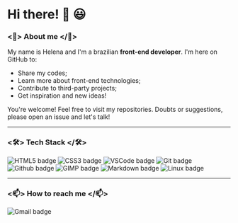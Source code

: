 # Hi there! 👋 😃
 
### <🌹> About me </🌹>

My name is Helena and I'm a brazilian **front-end developer**. I'm here on GitHub to:
- Share my codes;
- Learn more about front-end technologies;
- Contribute to third-party projects;
- Get inspiration and new ideas!

You're welcome! Feel free to visit my repositories. Doubts or suggestions, please open an issue and let's talk!

---

### <🛠> Tech Stack </🛠>

![HTML5 badge](https://img.shields.io/badge/HTML5-E34F26?style=for-the-badge&logo=html5&logoColor=white) ![CSS3 badge](https://img.shields.io/badge/CSS3-1572B6?style=for-the-badge&logo=css3&logoColor=white) ![VSCode badge](https://img.shields.io/badge/Visual_Studio_Code-0078D4?style=for-the-badge&logo=visual%20studio%20code&logoColor=white) ![Git badge](https://img.shields.io/badge/GIT-F05032?style=for-the-badge&logo=git&logoColor=white) ![Github badge](https://img.shields.io/badge/GitHub-100000?style=for-the-badge&logo=github&logoColor=white) ![GIMP badge](https://img.shields.io/badge/gimp-5C5543?style=for-the-badge&logo=gimp&logoColor=white) ![Markdown badge](https://img.shields.io/badge/Markdown-000000?style=for-the-badge&logo=markdown&logoColor=white) ![Linux badge](https://img.shields.io/badge/Linux-FCC624?style=for-the-badge&logo=linux&logoColor=black)

---

### <📫> How to reach me </📫>

![Gmail badge](https://img.shields.io/badge/contatohelmaqui@gmail.com-c5221f?style=for-the-badge&logo=gmail&logoColor=white)

<!---
bugahontas/bugahontas is a ✨ special ✨ repository because its `README.md` (this file) appears on your GitHub profile.
You can click the Preview link to take a look at your changes.
--->
